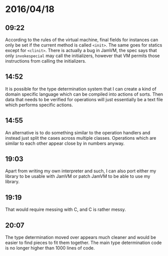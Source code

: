 # 2016/04/18

## 09:22

According to the rules of the virtual machine, final fields for instances can
only be set if the current method is called `<init>`. The same goes for statics
except for `<clinit>`. There is actually a bug in JamVM, the spec says that
only `invokespecial` may call the initializers, however that VM permits those
instructions from calling the initializers.

## 14:52

It is possible for the type determination system that I can create a kind of
domain specific language which can be compiled into actions of sorts. Then
data that needs to be verified for operations will just essentially be a text
file which performs specific actions.

## 14:55

An alternative is to do something similar to the operation handlers and instead
just split the cases across multiple classes. Operations which are similar to
each other appear close by in numbers anyway.

## 19:03

Apart from writing my own interpreter and such, I can also port either my
library to be usable with JamVM or patch JamVM to be able to use my library.

## 19:19

That would require messing with C, and C is rather messy.

## 20:07

The type determination moved over appears much cleaner and would be easier to
find pieces to fit them together. The main type determination code is no longer
higher than 1000 lines of code.

